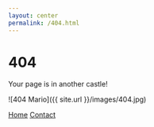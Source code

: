 ```yaml
---
layout: center
permalink: /404.html
---
```


# 404

Your page is in another castle!

![404 Mario]({{ site.url }}/images/404.jpg)

<div class="mt3">
  <a href="{{ site.baseurl }}/" class="button button-blue button-big">Home</a>
  <a href="mailto:anton.synd.antonov@gmail.com" class="button button-blue button-big">Contact</a>
</div>
